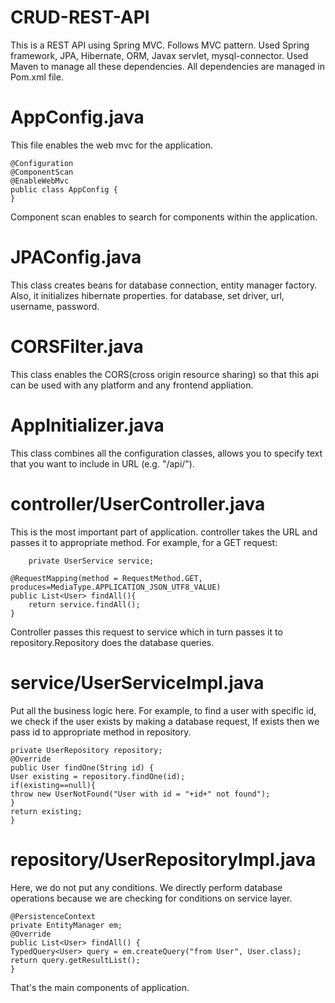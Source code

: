 # CRUD-REST-API

This is a REST API using Spring MVC. Follows MVC pattern. Used Spring framework, JPA, Hibernate, ORM, Javax servlet, mysql-connector.
Used Maven to manage all these dependencies. All dependencies are managed in Pom.xml file.

# AppConfig.java
This file enables the web mvc for the application.

    @Configuration
    @ComponentScan
    @EnableWebMvc
    public class AppConfig {
    }
Component scan enables to search for components within the application.
# JPAConfig.java
This class creates beans for database connection, entity manager factory. Also, it initializes hibernate properties.
for database, set driver, url, username, password.

# CORSFilter.java
This class enables the CORS(cross origin resource sharing) so that this api can be used with any platform and any frontend appliation.

# AppInitializer.java
This class combines all the configuration classes, allows you to specify text that you want to include in URL (e.g. "/api/").

# controller/UserController.java
This is the most important part of application. controller takes the URL and passes it to appropriate method. 
For example, for a GET request:
    
    	private UserService service;
	
	@RequestMapping(method = RequestMethod.GET, produces=MediaType.APPLICATION_JSON_UTF8_VALUE)
	public List<User> findAll(){
		return service.findAll();
	}
Controller passes this request to service which in turn passes it to repository.Repository does the database queries.

# service/UserServiceImpl.java
Put all the business logic here. For example, to find a user with specific id, we check if the user exists by making a database request,
If exists then we pass id to appropriate method in repository.

    private UserRepository repository;
    @Override
    public User findOne(String id) {
    User existing = repository.findOne(id);
    if(existing==null){
    throw new UserNotFound("User with id = "+id+" not found");
    }
    return existing;
    }

# repository/UserRepositoryImpl.java
Here, we do not put any conditions. We directly perform database operations because we are checking for conditions on service layer.

    @PersistenceContext
    private EntityManager em;
    @Override
    public List<User> findAll() {
    TypedQuery<User> query = em.createQuery("from User", User.class);
    return query.getResultList();
    }
	
That's the main components of application.
